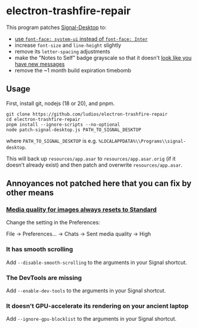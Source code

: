 # electron-trashfire-repair

This program patches [Signal-Desktop](https://github.com/signalapp/Signal-Desktop) to:
- [use `font-face: system-ui` instead of `font-face: Inter`](https://github.com/signalapp/Signal-Desktop/pull/2141)
- increase `font-size` and `line-height` slightly
- remove its `letter-spacing` adjustments
- make the "Notes to Self" badge grayscale so that it doesn't [look like you have new messages](https://github.com/signalapp/Signal-Desktop/issues/6339)
- remove the ~1 month build expiration timebomb

## Usage

First, install git, nodejs (18 or 20), and pnpm.

```
git clone https://github.com/ludios/electron-trashfire-repair
cd electron-trashfire-repair
pnpm install --ignore-scripts --no-optional
node patch-signal-desktop.js PATH_TO_SIGNAL_DESKTOP
```

where `PATH_TO_SIGNAL_DESKTOP` is e.g. `%LOCALAPPDATA%\\Programs\\signal-desktop`.

This will back up `resources/app.asar` to `resources/app.asar.orig` (if it doesn't already exist) and then patch and overwrite `resources/app.asar`.

## Annoyances not patched here that you can fix by other means

### [Media quality for images always resets to Standard](https://github.com/signalapp/Signal-Desktop/issues/5783)

Change the setting in the Preferences:

File -> Preferences... -> Chats -> Sent media quality -> High

### It has smooth scrolling

Add `--disable-smooth-scrolling` to the arguments in your Signal shortcut.

### The DevTools are missing

Add `--enable-dev-tools` to the arguments in your Signal shortcut.

### It doesn't GPU-accelerate its rendering on your ancient laptop

Add `--ignore-gpu-blocklist` to the arguments in your Signal shortcut.
